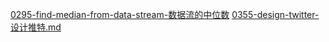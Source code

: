 [0295-find-median-from-data-stream-数据流的中位数](https://github.com/ArielLv2019/leetcode_2021_problem/blob/main/0295-find-median-from-data-stream-%E6%95%B0%E6%8D%AE%E6%B5%81%E7%9A%84%E4%B8%AD%E4%BD%8D%E6%95%B0.md)
[0355-design-twitter-设计推特.md](https://github.com/ArielLv2019/leetcode_2021_problem/blob/main/0355-design-twitter-%E8%AE%BE%E8%AE%A1%E6%8E%A8%E7%89%B9.md)
